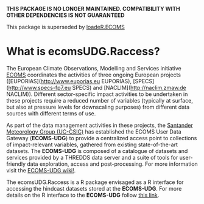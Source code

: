 **THIS PACKAGE IS NO LONGER MAINTAINED. COMPATIBILITY WITH OTHER DEPENDENCIES IS NOT GUARANTEED**

This package is superseded by [loadeR.ECOMS](https://github.com/SantanderMetGroup/loadeR.ECOMS)


What is ecomsUDG.Raccess?
=========================

The European Climate Observations, Modelling and Services initiative [ECOMS](http://www.eu-ecoms.eu) coordinates the activities of three ongoing European projects ([EUPORIAS](http://www.euporias.eu EUPORIAS), [SPECS](http://www.specs-fp7.eu SPECS) and [NACLIM](http://naclim.zmaw.de NACLIM)). Different sector-specific impact activities to be undertaken in these projects require a reduced number of variables (typically at surface, but also at pressure levels for downscaling purposes) from different data sources with different terms of use.

As part of the data management activities in these projects, the [Santander Meteorology Group (UC-CSIC)](http://www.meteo.unican.es) has established the ECOMS User Data Gateway (**ECOMS-UDG**) to provide a centralized access point to collections of impact-relevant variables, gathered from existing state-of-the-art datasets. The **ECOMS-UDG** is composed of a catalogue of datasets and services provided by a THREDDS data server and a suite of tools for user-friendly data exploration, access and post-processing. For more information visit the [ECOMS-UDG wiki!](http://www.meteo.unican.es/ecoms-udg). 

The ecomsUDG.Raccess is a R package envisaged as a R interface for accessing the hindcast datasets stored at the **ECOMS-UDG**. For more details on the R interface to the **ECOMS-UDG** follow [this link](http://meteo.unican.es/ecoms-udg/RPackage).


